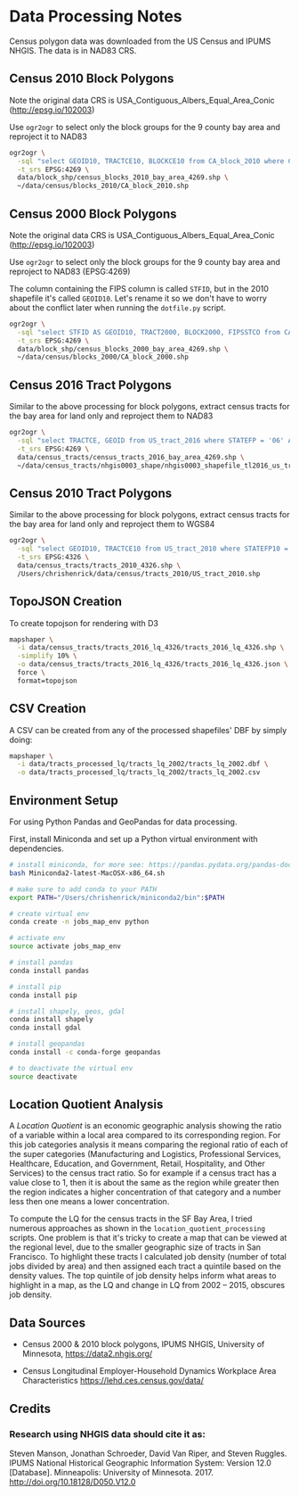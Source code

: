 # Data Processing Notes
Census polygon data was downloaded from the US Census and IPUMS NHGIS. The data is in NAD83 CRS.

## Census 2010 Block Polygons
Note the original data CRS is USA_Contiguous_Albers_Equal_Area_Conic (http://epsg.io/102003)

Use `ogr2ogr` to select only the block groups for the 9 county bay area and reproject it to NAD83

```bash
ogr2ogr \
  -sql "select GEOID10, TRACTCE10, BLOCKCE10 from CA_block_2010 where COUNTYFP10 IN ('001', '013', '041', '055', '075', '081', '085', '095', '097')" \
  -t_srs EPSG:4269 \
  data/block_shp/census_blocks_2010_bay_area_4269.shp \
  ~/data/census/blocks_2010/CA_block_2010.shp
```

## Census 2000 Block Polygons
Note the original data CRS is USA_Contiguous_Albers_Equal_Area_Conic (http://epsg.io/102003)

Use `ogr2ogr` to select only the block groups for the 9 county bay area and reproject to NAD83 (EPSG:4269)

The column containing the FIPS column is called `STFID`, but in the 2010 shapefile it's called `GEOID10`. Let's rename it so we don't have to worry about the conflict later when running the `dotfile.py` script.

```bash
ogr2ogr \
  -sql "select STFID AS GEOID10, TRACT2000, BLOCK2000, FIPSSTCO from CA_block_2000 where FIPSSTCO IN ('06001', '06013', '06041', '06055', '06075', '06081', '06085', '06095', '06097')" \
  -t_srs EPSG:4269 \
  data/block_shp/census_blocks_2000_bay_area_4269.shp \
  ~/data/census/blocks_2000/CA_block_2000.shp
```

## Census 2016 Tract Polygons
Similar to the above processing for block polygons, extract census tracts for the bay area for land only
and reproject them to NAD83

```bash
ogr2ogr \
  -sql "select TRACTCE, GEOID from US_tract_2016 where STATEFP = '06' AND ALAND > 0 AND COUNTYFP IN ('001', '013', '041', '055', '075', '081', '085', '095', '097')" \
  -t_srs EPSG:4269 \
  data/census_tracts/census_tracts_2016_bay_area_4269.shp \
  ~/data/census_tracts/nhgis0003_shape/nhgis0003_shapefile_tl2016_us_tract_2016/US_tract_2016.shp
```

## Census 2010 Tract Polygons
Similar to the above processing for block polygons, extract census tracts for the bay area for land only
and reproject them to WGS84

```bash
ogr2ogr \
  -sql "select GEOID10, TRACTCE10 from US_tract_2010 where STATEFP10 = '06' AND ALAND10 > 0 AND COUNTYFP10 IN ('001', '013', '041', '055', '075', '081', '085', '095', '097')" \
  -t_srs EPSG:4326 \
  data/census_tracts/tracts_2010_4326.shp \
  /Users/chrishenrick/data/census/tracts_2010/US_tract_2010.shp
```

## TopoJSON Creation
To create topojson for rendering with D3

```bash
mapshaper \
  -i data/census_tracts/tracts_2016_lq_4326/tracts_2016_lq_4326.shp \
  -simplify 10% \
  -o data/census_tracts/tracts_2016_lq_4326/tracts_2016_lq_4326.json \
  force \
  format=topojson
```

## CSV Creation
A CSV can be created from any of the processed shapefiles' DBF by simply doing:

```bash
mapshaper \
  -i data/tracts_processed_lq/tracts_lq_2002/tracts_lq_2002.dbf \
  -o data/tracts_processed_lq/tracts_lq_2002/tracts_lq_2002.csv
```

## Environment Setup
For using Python Pandas and GeoPandas for data processing.

First, install Miniconda and set up a Python virtual environment with dependencies.

```bash
# install miniconda, for more see: https://pandas.pydata.org/pandas-docs/stable/install.html
bash Miniconda2-latest-MacOSX-x86_64.sh

# make sure to add conda to your PATH
export PATH="/Users/chrishenrick/miniconda2/bin":$PATH

# create virtual env
conda create -n jobs_map_env python

# activate env
source activate jobs_map_env

# install pandas
conda install pandas

# install pip
conda install pip

# install shapely, geos, gdal
conda install shapely
conda install gdal

# install geopandas
conda install -c conda-forge geopandas

# to deactivate the virtual env
source deactivate
```

## Location Quotient Analysis
A _Location Quotient_ is an economic geographic analysis showing the ratio of a variable within a local area compared to its corresponding region. For this job categories analysis it means comparing the regional ratio of each of the super categories (Manufacturing and Logistics, Professional Services, Healthcare, Education, and Government, Retail, Hospitality, and Other Services) to the census tract ratio. So for example if a census tract has a value close to 1, then it is about the same as the region while greater then the region indicates a higher concentration of that category and a number less then one means a lower concentration.

To compute the LQ for the census tracts in the SF Bay Area, I tried numerous approaches as shown in the `location_quotient_processing` scripts. One problem is that it's tricky to create a map that can be viewed at the regional level, due to the smaller geographic size of tracts in San Francisco. To highlight these tracts I calculated job density (number of total jobs divided by area) and then assigned each tract a quintile based on the density values. The top quintile of job density helps inform what areas to highlight in a map, as the LQ and change in LQ from 2002 – 2015, obscures job density.

## Data Sources

- Census 2000 & 2010 block polygons, IPUMS NHGIS, University of Minnesota, https://data2.nhgis.org/

- Census Longitudinal Employer-Household Dynamics Workplace Area Characteristics https://lehd.ces.census.gov/data/

## Credits

### Research using NHGIS data should cite it as:
Steven Manson, Jonathan Schroeder, David Van Riper, and Steven Ruggles. IPUMS National Historical Geographic Information   System: Version 12.0 [Database]. Minneapolis: University of Minnesota. 2017. http://doi.org/10.18128/D050.V12.0
